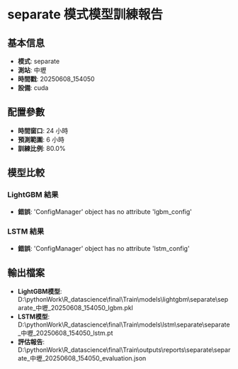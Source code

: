 
# separate 模式模型訓練報告

## 基本信息
- **模式**: separate
- **測站**: 中壢
- **時間戳**: 20250608_154050
- **設備**: cuda

## 配置參數
- **時間窗口**: 24 小時
- **預測範圍**: 6 小時
- **訓練比例**: 80.0%

## 模型比較

### LightGBM 結果

- **錯誤**: 'ConfigManager' object has no attribute 'lgbm_config'

### LSTM 結果

- **錯誤**: 'ConfigManager' object has no attribute 'lstm_config'


## 輸出檔案
- **LightGBM模型**: D:\pythonWork\R_datascience\final\Train\models\lightgbm\separate\separate_中壢_20250608_154050_lgbm.pkl
- **LSTM模型**: D:\pythonWork\R_datascience\final\Train\models\lstm\separate\separate_中壢_20250608_154050_lstm.pt
- **評估報告**: D:\pythonWork\R_datascience\final\Train\outputs\reports\separate\separate_中壢_20250608_154050_evaluation.json
